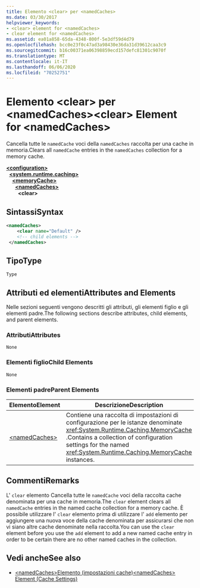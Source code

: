 ```yaml
---
title: Elemento <clear> per <namedCaches>
ms.date: 03/30/2017
helpviewer_keywords:
- <clear> element for <namedCaches>
- clear element for <namedCaches>
ms.assetid: ea01a858-65da-4348-800f-5e3df59d4d79
ms.openlocfilehash: bcc0e23f0c47ad3a98430e36da31d39612caa3c9
ms.sourcegitcommit: b16c00371ea06398859ecd157defc81301c9070f
ms.translationtype: MT
ms.contentlocale: it-IT
ms.lasthandoff: 06/06/2020
ms.locfileid: "70252751"
---
```

# <a name="clear-element-for-namedcaches"></a><span data-ttu-id="d7587-102">Elemento \<clear> per \<namedCaches></span><span class="sxs-lookup"><span data-stu-id="d7587-102">\<clear> Element for \<namedCaches></span></span>
<span data-ttu-id="d7587-103">Cancella tutte le `namedCache` voci della `namedCaches` raccolta per una cache in memoria.</span><span class="sxs-lookup"><span data-stu-id="d7587-103">Clears all `namedCache` entries in the `namedCaches` collection for a memory cache.</span></span>  
  
[**\<configuration>**](../configuration-element.md)\
&nbsp;&nbsp;[**\<system.runtime.caching>**](system-runtime-caching-element-cache-settings.md)\
&nbsp;&nbsp;&nbsp;&nbsp;[**\<memoryCache>**](memorycache-element-cache-settings.md)\
&nbsp;&nbsp;&nbsp;&nbsp;&nbsp;&nbsp;[**\<namedCaches>**](namedcaches-element-cache-settings.md)\
&nbsp;&nbsp;&nbsp;&nbsp;&nbsp;&nbsp;&nbsp;&nbsp;**\<clear>**  
  
## <a name="syntax"></a><span data-ttu-id="d7587-104">Sintassi</span><span class="sxs-lookup"><span data-stu-id="d7587-104">Syntax</span></span>  
  
```xml  
<namedCaches>  
    <clear name="Default" />  
    <!-- child elements -->  
 </namedCaches>  
```  
  
## <a name="type"></a><span data-ttu-id="d7587-105">Tipo</span><span class="sxs-lookup"><span data-stu-id="d7587-105">Type</span></span>  
 `Type`  
  
## <a name="attributes-and-elements"></a><span data-ttu-id="d7587-106">Attributi ed elementi</span><span class="sxs-lookup"><span data-stu-id="d7587-106">Attributes and Elements</span></span>  
 <span data-ttu-id="d7587-107">Nelle sezioni seguenti vengono descritti gli attributi, gli elementi figlio e gli elementi padre.</span><span class="sxs-lookup"><span data-stu-id="d7587-107">The following sections describe attributes, child elements, and parent elements.</span></span>  
  
### <a name="attributes"></a><span data-ttu-id="d7587-108">Attributi</span><span class="sxs-lookup"><span data-stu-id="d7587-108">Attributes</span></span>  
 `None`  
  
### <a name="child-elements"></a><span data-ttu-id="d7587-109">Elementi figlio</span><span class="sxs-lookup"><span data-stu-id="d7587-109">Child Elements</span></span>  
 `None`  
  
### <a name="parent-elements"></a><span data-ttu-id="d7587-110">Elementi padre</span><span class="sxs-lookup"><span data-stu-id="d7587-110">Parent Elements</span></span>  
  
|<span data-ttu-id="d7587-111">Elemento</span><span class="sxs-lookup"><span data-stu-id="d7587-111">Element</span></span>|<span data-ttu-id="d7587-112">Descrizione</span><span class="sxs-lookup"><span data-stu-id="d7587-112">Description</span></span>|  
|-------------|-----------------|  
|[\<namedCaches>](namedcaches-element-cache-settings.md)|<span data-ttu-id="d7587-113">Contiene una raccolta di impostazioni di configurazione per le istanze denominate <xref:System.Runtime.Caching.MemoryCache> .</span><span class="sxs-lookup"><span data-stu-id="d7587-113">Contains a collection of configuration settings for the named <xref:System.Runtime.Caching.MemoryCache> instances.</span></span>|  
  
## <a name="remarks"></a><span data-ttu-id="d7587-114">Commenti</span><span class="sxs-lookup"><span data-stu-id="d7587-114">Remarks</span></span>  
 <span data-ttu-id="d7587-115">L' `clear` elemento Cancella tutte le `namedCache` voci della raccolta cache denominata per una cache in memoria.</span><span class="sxs-lookup"><span data-stu-id="d7587-115">The `clear` element clears all `namedCache` entries in the named cache collection for a memory cache.</span></span> <span data-ttu-id="d7587-116">È possibile utilizzare l' `clear` elemento prima di utilizzare l' `add` elemento per aggiungere una nuova voce della cache denominata per assicurarsi che non vi siano altre cache denominate nella raccolta.</span><span class="sxs-lookup"><span data-stu-id="d7587-116">You can use the `clear` element before you use the `add` element to add a new named cache entry in order to be certain there are no other named caches in the collection.</span></span>  
  
## <a name="see-also"></a><span data-ttu-id="d7587-117">Vedi anche</span><span class="sxs-lookup"><span data-stu-id="d7587-117">See also</span></span>

- [<span data-ttu-id="d7587-118">\<namedCaches>Elemento (impostazioni cache)</span><span class="sxs-lookup"><span data-stu-id="d7587-118">\<namedCaches> Element (Cache Settings)</span></span>](namedcaches-element-cache-settings.md)
